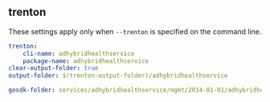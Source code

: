 
## trenton

These settings apply only when `--trenton` is specified on the command line.

``` yaml $(trenton)
trenton:
    cli-name: adhybridhealthservice
    package-name: adhybridhealthservice
clear-output-folder: true
output-folder: $(trenton-output-folder)/adhybridhealthservice
```

``` yaml $(tag) == 'package-2014-01' && $(trenton)
gosdk-folder: services/adhybridhealthservice/mgmt/2014-01-01/adhybridhealthservice
```
